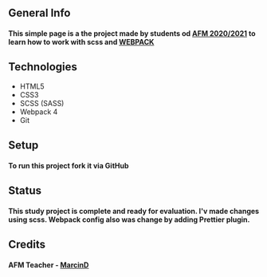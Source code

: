 ## General Info 
 #### This simple page is a the project made by students od [AFM 2020/2021](https://podyplomowe.ka.edu.pl/oferta/frontend-developer-z-angular-programowanie-nowoczesnych-aplikacji-webowych/) to learn how to work with scss and [WEBPACK](https://webpack.js.org/)
 ## Technologies
 * HTML5
 * CSS3
 * SCSS (SASS)
 * Webpack 4
 * Git
 
## Setup
#### To run this project fork it via GitHub
## Status
#### This study project is complete and ready for evaluation. I'v made changes using scss. Webpack config also was change by adding Prettier plugin.
## Credits
#### AFM Teacher - [MarcinD](https://github.com/MarcinDl)
